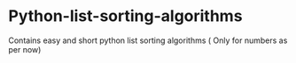 # Python-list-sorting-algorithms
Contains easy and short python list sorting algorithms ( Only for numbers as per now) 
